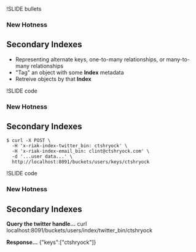 !SLIDE bullets
### New Hotness
## Secondary Indexes

- Representing alternate keys, one-to-many relationships, or many-to-many relationships 
- "Tag" an object with some **Index** metadata
- Retreive objects by that **Index**

!SLIDE code
### New Hotness
## Secondary Indexes

    $ curl -X POST \
      -H 'x-riak-index-twitter_bin: ctshryock' \
      -H 'x-riak-index-email_bin: clint@ctshryock.com' \
      -d '...user data...' \
      http://localhost:8091/buckets/users/keys/ctshryock

!SLIDE code
### New Hotness
## Secondary Indexes

**Query the twitter handle...**
    curl localhost:8091/buckets/users/index/twitter_bin/ctshryock

**Response...**
    {"keys":["ctshryock"]}

